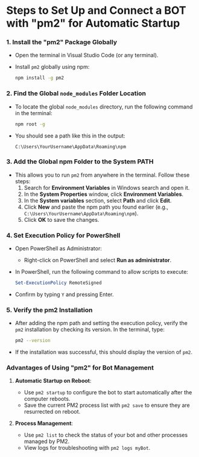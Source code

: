 # Steps to Set Up and Connect a BOT with "pm2" for Automatic Startup

### 1. Install the "pm2" Package Globally
   - Open the terminal in Visual Studio Code (or any terminal).
   - Install `pm2` globally using npm:

     ```bash
     npm install -g pm2
     ```

### 2. Find the Global `node_modules` Folder Location
   - To locate the global `node_modules` directory, run the following command in the terminal:

     ```bash
     npm root -g
     ```

   - You should see a path like this in the output:
     ```
     C:\Users\YourUsername\AppData\Roaming\npm
     ```

### 3. Add the Global npm Folder to the System PATH
   - This allows you to run `pm2` from anywhere in the terminal. Follow these steps:
     1. Search for **Environment Variables** in Windows search and open it.
     2. In the **System Properties** window, click **Environment Variables**.
     3. In the **System variables** section, select **Path** and click **Edit**.
     4. Click **New** and paste the npm path you found earlier (e.g., `C:\Users\YourUsername\AppData\Roaming\npm`).
     5. Click **OK** to save the changes.

### 4. Set Execution Policy for PowerShell
   - Open PowerShell as Administrator:
     - Right-click on PowerShell and select **Run as administrator**.
   - In PowerShell, run the following command to allow scripts to execute:

     ```powershell
     Set-ExecutionPolicy RemoteSigned
     ```

   - Confirm by typing `Y` and pressing Enter.

### 5. Verify the pm2 Installation
   - After adding the npm path and setting the execution policy, verify the `pm2` installation by checking its version. In the terminal, type:

     ```bash
     pm2 --version
     ```

   - If the installation was successful, this should display the version of `pm2`.

### Advantages of Using "pm2" for Bot Management
1. **Automatic Startup on Reboot**:
   - Use `pm2 startup` to configure the bot to start automatically after the computer reboots.
   - Save the current PM2 process list with `pm2 save` to ensure they are resurrected on reboot.

2. **Process Management**:
   - Use `pm2 list` to check the status of your bot and other processes managed by PM2.
   - View logs for troubleshooting with `pm2 logs myBot`.

